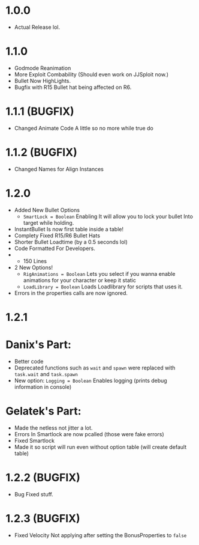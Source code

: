 # 1.0.0
- Actual Release lol.

# 1.1.0
- Godmode Reanimation
- More Exploit Combability (Should even work on JJSploit now.)
- Bullet Now HighLights.
- Bugfix with R15 Bullet hat being affected on R6.

# 1.1.1 (BUGFIX)
- Changed Animate Code A little so no more while true do

# 1.1.2 (BUGFIX)
- Changed Names for Align Instances

# 1.2.0 
- Added New Bullet Options
  - `SmartLock = Boolean` Enabling It will allow you to lock your bullet Into target while holding.
- InstantBullet Is now first table inside a table!
- Complety Fixed R15/R6 Bullet Hats
- Shorter Bullet Loadtime (by a 0.5 seconds lol)
- Code Formatted For Developers.
- + 150 Lines
- 2 New Options! 
  - `RigAnimations = Boolean` Lets you select if you wanna enable animations for your character or keep it static
  - `LoadLibrary = Boolean` Loads Loadlibrary for scripts that uses it.
- Errors in the properties calls are now ignored.

# 1.2.1

  # Danix's Part:
  - Better code
  - Deprecated functions such as `wait` and `spawn` were replaced with `task.wait` and `task.spawn`
  - New option: `Logging = Boolean` Enables logging (prints debug information in console)

  # Gelatek's Part:
  - Made the netless not jitter a lot.
  - Errors In Smartlock are now pcalled (those were fake errors)
  - Fixed Smartlock
  - Made it so script will run even without option table (will create default table)
# 1.2.2 (BUGFIX)
  - Bug Fixed stuff.

# 1.2.3 (BUGFIX)
  - Fixed Velocity Not applying after setting the BonusProperties to `false` 
